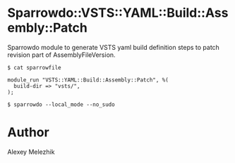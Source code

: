 # Sparrowdo::VSTS::YAML::Build::Assembly::Patch

Sparrowdo module to generate VSTS yaml build definition steps to patch revision part of AssemblyFileVersion.

    $ cat sparrowfile

    module_run "VSTS::YAML::Build::Assembly::Patch", %(
      build-dir => "vsts/",
    );

    $ sparrowdo --local_mode --no_sudo


# Author

Alexey Melezhik

